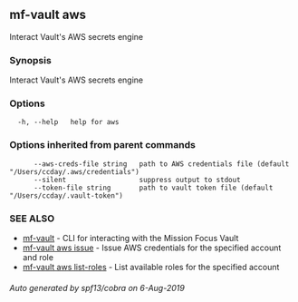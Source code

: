 ## mf-vault aws

Interact Vault's AWS secrets engine

### Synopsis

Interact Vault's AWS secrets engine

### Options

```
  -h, --help   help for aws
```

### Options inherited from parent commands

```
      --aws-creds-file string   path to AWS credentials file (default "/Users/ccday/.aws/credentials")
      --silent                  suppress output to stdout
      --token-file string       path to vault token file (default "/Users/ccday/.vault-token")
```

### SEE ALSO

* [mf-vault](mf-vault.md)	 - CLI for interacting with the Mission Focus Vault
* [mf-vault aws issue](mf-vault_aws_issue.md)	 - Issue AWS credentials for the specified account and role
* [mf-vault aws list-roles](mf-vault_aws_list-roles.md)	 - List available roles for the specified account

###### Auto generated by spf13/cobra on 6-Aug-2019
